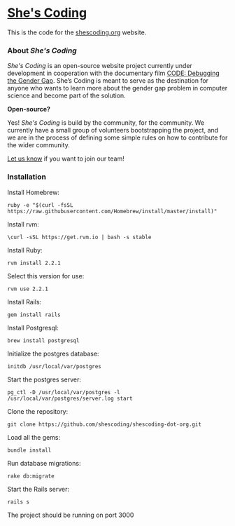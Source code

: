 # [She's Coding](http://shescoding.org)

This is the code for the [shescoding.org](http://shescoding.org) website.

### About *She's Coding*

*She's Coding* is an open-source website project currently under development in cooperation with the documentary film [CODE: Debugging the Gender Gap](http://www.codedoc.co/). She’s Coding is meant to serve as the destination for anyone who wants to learn more about the gender gap problem in computer science and become part of the solution.

**Open-source?**

Yes! *She's Coding* is build by the community, for the community. We currently have a small group of volunteers bootstrapping the project, and we are in the process of defining some simple rules on how to contribute for the wider community.

[Let us know](mailto:nathalie@joltlabs.com) if you want to join our team! 

### Installation

Install Homebrew:
```
ruby -e "$(curl -fsSL https://raw.githubusercontent.com/Homebrew/install/master/install)"
```

Install rvm:
```
\curl -sSL https://get.rvm.io | bash -s stable
```

Install Ruby:
```
rvm install 2.2.1
```

Select this version for use:
```
rvm use 2.2.1
```

Install Rails:
```
gem install rails 
```

Install Postgresql:
```
brew install postgresql
```

Initialize the postgres database:
```
initdb /usr/local/var/postgres
```

Start the postgres server:
```
pg_ctl -D /usr/local/var/postgres -l /usr/local/var/postgres/server.log start
```

Clone the repository:
```
git clone https://github.com/shescoding/shescoding-dot-org.git
```

Load all the gems: 
```
bundle install
```

Run database migrations:
```
rake db:migrate
```

Start the Rails server:
```
rails s
```
The project should be running on port 3000




